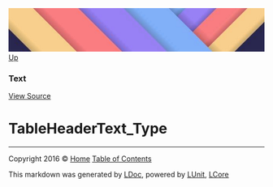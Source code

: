 ![](../Content/LDoc-banner-small.png "")
[Up](Text.md)

### Text
[View Source](../Markdown/Text/Text.cs)

# TableHeaderText_Type



---

Copyright 2016 &copy; [Home](../../README.md) [Table of Contents](../../TableOfContents.md)

This markdown was generated by [LDoc](https://github.com/CodeSingularity/LDoc), powered by [LUnit](https://github.com/CodeSingularity/LUnit), [LCore](https://github.com/CodeSingularity/LCore)
